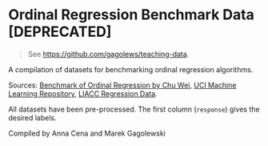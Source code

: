 # Ordinal Regression Benchmark Data [DEPRECATED]

> See <https://github.com/gagolews/teaching-data>.

A compilation of datasets for benchmarking ordinal regression algorithms.

Sources:
[Benchmark of Ordinal Regression by Chu Wei](http://www.gatsby.ucl.ac.uk/~chuwei/ordinalregression.html),
[UCI Machine Learning Repository](https://archive.ics.uci.edu/ml/datasets.html),
[LIACC Regression Data](http://www.dcc.fc.up.pt/~ltorgo/Regression/DataSets.html).

All datasets have been pre-processed. The first column (`response`)
gives the desired labels.

Compiled by Anna Cena and Marek Gagolewski
